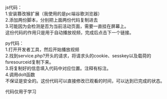 js代码：    
1.安装篡改猴扩展（我使用的是pc端谷歌浏览器）    
2.添加两份脚本，分别把上面两份代码复制进去  
3.可能因为会检测是否为当前活动页面，需要一直挂在屏幕上。   
这份代码的作用只是用于自动播放视频，完成后点击下一个链接。  

py代码：  
1.打开开发者工具，然后开始播放视频  
2.找到service.php?开头的请求，将请求头的cookie、sesskey以及载荷的fsresourceid复制下来。  
3.将复制好的信息填入代码中对应位置。注释有标注。  
4.调用doIt函数  
不保证是安全的。这份代码可以直接修改已观看的时间，可以达到已完成的状态。

代码仅用于学习
